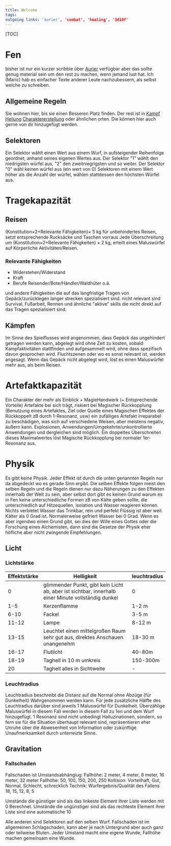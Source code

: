 ```yaml
---
title: Welcome  
tags:   
outgoing links: 'aurier', 'combat', 'healing', '3d10f'  
---
```

[TOC]
# Fen

bisher ist nur ein kurzer scribble über [Aurier](aurier) verfügbar aber das sollte genug material sein um den rest zu machen, wenn jemand lust hat. Ich (Maric) hab es einfacher Texte anderer Leute nachzubessern, als selbst welche zu schreiben.

## Allgemeine Regeln

Sie wohnen hier, bis sie einen Besseren Platz finden. Der rest ist in [Kampf](combat) [Heilung](healing) [Charaktererstellung](3d10f) oder ähnlichen orten. Die können hier auch gerne von dir hinzugefügt werden.

## Selektoren
Ein Selektor wählt einen Wert aus einem Wurf, in aufsteigender Reihenfolge geordnet, anhand seines eigenen Wertes aus.
Der Selektor "1" wählt den niedrigsten würfel aus, "2" den zweitniegrigsten und so weiter.
Der Selektor "0" wähl keinen würfel aus (ein wert von 0)
Selektoren mit einem Wert höher als die Anzahl der würfel, wählen stattdessen den höchsten Würfel aus.

# Tragekapazität
## Reisen

(Konstitution&times;2+Relevante Fähigkeiten)&times; 5 kg für unbehindertes Reisen, setzt entsprechende Rucksäcke und Taschen vorraus Jede Überschreitung um (Konstitution&times;2+Relevante Fähigkeiten) &times; 2 kg, erteilt eines Maluswürfel auf Körperliche Aktivitäten/Reisen.

### Relevante Fähigkeiten

 - Widerstehen/Widerstand
 - Kraft
 - Berufe Reisender/Bote/Händler/Waldhüter o.ä.

und andere Fähigkeiten die auf das langfristige Tragen von Gepäck/zurücklegen langer strecken spezialisiert sind. 
nicht relevant sind Survival, Fußarbeit, Rennen und ähnliche "aktive" skills die nicht direkt auf das Tragen spezialisiert sind.

## Kämpfen
Im Sinne des Spielflusses wird angenommen, dass Gepäck das ungehindert getragen werden kann, abgelegt wird ohne Zeit zu kosten, sobald Kampfaktivitäten stattfinden und aufgesammelt wird, ohne dass spezifisch davon gesprochen wird. Fluchtszenen oder wo es sonst relevant ist, werden angesagt. Wenn das Gepäck nicht abgelegt wird, löst es einen Maluswürfel mehr aus, als beim Reisen.



# Artefaktkapazität
Ein Charakter der mehr als Einblick + MagieHandwerk (+ Entsprechende Vorteile) Artefakte bei sich trägt, riskiert bei Magischer Rückkopplung (Benutzung eines Artefaktes, Ziel oder Quelle eines Magischen Effektes der Rückkoppelt zB durch 1-Resonanz, usw) ein zufälliges Artefakt irreparabel zu beschädigen, was sich auf verschiedene Weisen, aber meistens negativ, äußern kann. Explosionen, Anwendungen/Umgekehrte/unkontrollierte Anwendungen und dergleichen sind möglich.
Ein doppeltes Überschreiten dieses Maximalwertes löst Magische Rückkopplung bei normaler 1er-Resonanz aus.

# Physik
Es gibt keine Physik. Jeder Effekt ist durch die unten genannten Regeln nur da abgedeckt wo es gerade Sinn ergibt. Die selben Effekte folgen meist den selben Regeln und die Regeln dienen nur dazu Näherungen zu den Effekten innerhalb der Welt zu sein, aber selbst dort gibt es keinen Grund warum es in Fen keine unterschiedliche Formen zB von Kälte geben sollte, die unterschiedlich auf Hitzequellen, isolation und Wasser reagieren können. Nichts verbietet Wasser das Trinkbar, rein und perfekt Flüssig ist aber weit Kälter als 0 Grad ist. Normalerweise gefriert Wasser bei 0 Grad. Wenn es aber irgendwo einen Grund gibt, sei dies der Wille eines Gottes oder die Forschung eines Alchemisten, dann sind die Gesetze der Physik eher höfliche aber nicht zwingende Empfehlungen.

## Licht
### Lichtstärke
|Effektstärke |Helligkeit| leuchtradius |
|--- |---|---|
|0 | glimmender Punkt, gibt kein Licht ab, aber ist sichtbar, innerhalb einer Minute vollständig dunkel | 0 |
|1-5| Kerzenflamme |  1-2 m |
|6-10| Fackel |  3-5 m |
|11-12| Lampe | 8-12 m |
|13-15| Leuchtet einen mittelgroßen Raum sehr gut aus, direktes Anschauen unangenehm| 18-30 m |
|16-17| Flutlicht |40-80m
|18-19| Taghell in 10 m umkreis | 150-300m |
|20| Taghell alles in Sichtweite | - |

### Leuchtradius
Leuchtradius beschreibt die Distanz auf die Normal ohne Abzüge (für Dunkelheit) Wahrgenommen werden kann.
Für jede zusätzliche Hälfte des Leuchtradius darüber sind jeweils 1 Maluswürfel für Dunkelheit. Überzählige Maluswürfel in diesem Fall werden in diesem Fall zu 1en und dem Wurf hinzugefügt. 1 Resonanz sind nicht unbedingt Halluzinationen, sondern, so fern sie für die Situation überhaupt relevant sind, repräsentieren eher Unruhe über die Abwesenheit von Information oder zukünftige Unaufmerksamkeit durch unterreizte Sinne. 

## Gravitation
### Fallschaden
Fallschaden ist Umstandsabhängiug:
Fallhöhe: 2 meter, 4 meter, 8 meter, 16 meter, 32 meter
Fallhöhe: 50, 100, 150, 200, 250
Kollision: Vorteilhaft, Gut, Normal, Schlecht, schrecklich
Technik: Wurfergebnis/Qualität des Fallens 18, 15, 12, 8, 5

Umstände die günstiger sind als das linkeste Element ihrer Liste werden mit 0 Berechnet.
Umstände die ungünstiger sind als das rechteste Element ihrer Liste sind eine automatische 10

Alle anderen sind Selektoren auf den selben Wurf. Fallschaden ist im allgemeinen Schlagschaden, kann aber je nach Untergrund aber auch ganz oder teilweise Bluten. Jeder Umstand macht eine eigene Wunde, Fallhöhe machen gemeinsam eine Wunde.

